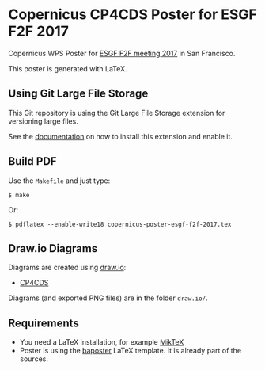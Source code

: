# Copernicus CP4CDS Poster for ESGF F2F 2017

Copernicus WPS Poster for [ESGF F2F meeting 2017](https://esgf.llnl.gov/) in San Francisco.

This poster is generated with LaTeX.

## Using Git Large File Storage

This Git repository is using the Git Large File Storage extension for versioning large files.

See the [documentation](https://git-lfs.github.com/) on how to install this extension and enable it.


## Build PDF

Use the ``Makefile`` and just type:

    $ make

Or:

    $ pdflatex --enable-write18 copernicus-poster-esgf-f2f-2017.tex

## Draw.io Diagrams

Diagrams are created using [draw.io](https://www.draw.io/):

* [CP4CDS](https://www.draw.io/#Hcehbrecht%2Fcopernicus-poster-esgf-f2f-2017%2Fmaster%2Fdraw.io%2Fcp4cds.xml)

Diagrams (and exported PNG files) are in the folder ``draw.io/``.


## Requirements

* You need a LaTeX installation, for example [MikTeX](https://miktex.org/)
* Poster is using the [baposter](http://www.brian-amberg.de/uni/poster/) LaTeX template. It is already part of the sources.
